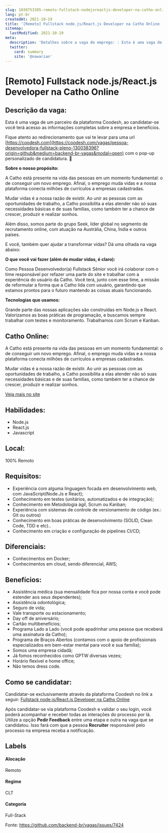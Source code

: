 ```yaml
---
slug: 1030753305-remoto-fullstack-nodejsreactjs-developer-na-catho-online
lang: pt-br
createdAt: 2021-10-19
title: '[Remoto] Fullstack node.js/React.js Developer na Catho Online - Vaga de Emprego'
sitemap:
  lastModified: 2021-10-19
meta:
  description: 'Detalhes sobre a vaga de emprego: : Esta é uma vaga de um parceiro da plataforma Coodesh, ao candidatar-se você terá acesso as informações completas sobre a empresa e benefícios.  Fique atento ao redirecionamento que vai te levar para uma url [https://coodesh.com](https://coodesh.com/vagas/pessoa-desenvolvedora-fullstack-pleno-130038396?origin=github&medium=backend-br-vagas&modal=open) com o pop-up personalizado de candidatura. 👋 <p><strong>Sobre o nosso propósito:</strong></p> <p>A Catho está presente na vida das pessoas em um momento fundamental: o de conseguir um novo emprego. Afinal, o emprego muda vidas e a nossa plataforma conecta milhões de currículos a empresas cadastradas.&nbsp;</p> <p>Mudar vidas é a nossa razão de existir. Ao unir as pessoas com as oportunidades de trabalho, a Catho possibilita a elas atender não só suas necessidades básicas e de suas famílias, como também ter a chance de crescer, produzir e realizar sonhos.&nbsp;</p> <p>Além disso, somos parte do grupo Seek, líder global no segmento de recrutamento online, com atuação na Austrália, China, Índia e outros países.&nbsp;</p> <p>E você, também quer ajudar a transformar vidas? Dá uma olhada na vaga abaixo:</p> <p><strong>O que você vai fazer (além de mudar vidas, é claro): </strong></p> <p>Como Pessoa Desenvolvedor(a) Fullstack Sênior você irá colaborar com o time responsável por refazer uma parte do site e trabalhar com a experiência do usuário da Catho. Você terá, junto com esse time, a missão de reformular a forma que a Catho lida com usuário, garantindo que estamos prontos para o futuro mantendo as coisas atuais funcionando.</p> <p><strong>Tecnologias que usamos:</strong></p> <p>Grande parte das nossas aplicações são construídas em Node.js e React. Valorizamos as boas práticas de programação, e buscamos sempre trabalhar com testes e monitoramento. Trabalhamos com Scrum e Kanban.&nbsp;</p>'
  twitter:
    card: summary
    site: '@nawarian'
---
```


# [Remoto] Fullstack node.js/React.js Developer na Catho Online

## Descrição da vaga: 
Esta é uma vaga de um parceiro da plataforma Coodesh, ao candidatar-se você terá acesso as informações completas sobre a empresa e benefícios.


Fique atento ao redirecionamento que vai te levar para uma url [https://coodesh.com](https://coodesh.com/vagas/pessoa-desenvolvedora-fullstack-pleno-130038396?origin=github&medium=backend-br-vagas&modal=open) com o pop-up personalizado de candidatura. 👋
<p><strong>Sobre o nosso propósito:</strong></p>
<p>A Catho está presente na vida das pessoas em um momento fundamental: o de conseguir um novo emprego. Afinal, o emprego muda vidas e a nossa plataforma conecta milhões de currículos a empresas cadastradas.&nbsp;</p>
<p>Mudar vidas é a nossa razão de existir. Ao unir as pessoas com as oportunidades de trabalho, a Catho possibilita a elas atender não só suas necessidades básicas e de suas famílias, como também ter a chance de crescer, produzir e realizar sonhos.&nbsp;</p>
<p>Além disso, somos parte do grupo Seek, líder global no segmento de recrutamento online, com atuação na Austrália, China, Índia e outros países.&nbsp;</p>
<p>E você, também quer ajudar a transformar vidas? Dá uma olhada na vaga abaixo:</p>
<p><strong>O que você vai fazer (além de mudar vidas, é claro): </strong></p>
<p>Como  Pessoa Desenvolvedor(a) Fullstack Sênior você irá colaborar com o time responsável por refazer uma parte do site e trabalhar com a experiência do usuário da Catho. Você terá, junto com esse time, a missão de reformular a forma que a Catho lida com usuário, garantindo que estamos prontos para o futuro mantendo as coisas atuais funcionando.</p>
<p><strong>Tecnologias que usamos:</strong></p>
<p>Grande parte das nossas aplicações são construídas  em  Node.js e React.  Valorizamos as boas práticas de programação, e buscamos sempre trabalhar com testes e monitoramento. Trabalhamos com Scrum e Kanban.&nbsp;</p>

## Catho Online: 
 <p>A Catho está presente na vida das pessoas em um momento fundamental: o de conseguir um novo emprego. Afinal, o emprego muda vidas e a nossa plataforma conecta milhões de currículos a empresas cadastradas.&nbsp;</p>
<p>Mudar vidas é a nossa razão de existir. Ao unir as pessoas com as oportunidades de trabalho, a Catho possibilita a elas atender não só suas necessidades básicas e de suas famílias, como também ter a chance de crescer, produzir e realizar sonhos.&nbsp;</p><a href='https://coodesh.com/empresas/catho-online'>Veja mais no site</a>

 ## Habilidades: 
 - Node.js 
- React.js 
- Javascript
## Local: 
 100% Remoto
## Requisitos: 
 - Experiência com alguma linguagem focada em desenvolvimento web, com  JavaScript(Node.Js e React); 
- Conhecimento em testes (unitários, automatizados e de integração); 
- Conhecimento em  Metodologia ágil, Scrum ou Kanban; 
- Experiência com sistemas de controle de versionamento de código (ex.: Git ou outros) 
- Conhecimento em boas práticas de desenvolvimento  (SOLID, Clean Code, TDD e etc).. 
- Conhecimento em criação e configuração de pipelines CI/CD;
## Diferenciais: 
 - Conhecimentos em Docker; 
- Conhecimentos em cloud, sendo diferencial, AWS;
## Benefícios: 
 - Assistência médica (sua mensalidade fica por nossa conta e você pode estender aos seus dependentes); 
- Assistência odontológica; 
- Seguro de vida; 
- Vale transporte ou estacionamento; 
- Day off de aniversário; 
- Cartão multibenefícios; 
- Programa Lado a Lado (você pode apadrinhar uma pessoa que receberá uma assinatura da Catho); 
- Programa de Braços Abertos (contamos com o apoio de profissionais especializados em bem-estar mental para você e sua família); 
- Somos uma empresa cidadã; 
- Já fomos reconhecidos como GPTW diversas vezes; 
- Horário flexível e home office; 
- Não temos dress code.
## Como se candidatar:
Candidatar-se exclusivamente através da plataforma Coodesh no link a seguir: [Fullstack node.js/React.js Developer na Catho Online](https://coodesh.com/vagas/pessoa-desenvolvedora-fullstack-pleno-130038396?origin=github&medium=backend-br-vagas&modal=open)


Após candidatar-se via plataforma Coodesh e validar o seu login, você poderá acompanhar e receber todas as interações do processo por lá. Utilize a opção **Pedir Feedback** entre uma etapa e outra na vaga que se candidatou. Isso fará com que a pessoa **Recruiter** responsável pelo processo na empresa receba a notificação.
## Labels
#### Alocação
Remoto
#### Regime
CLT
#### Categoria
Full-Stack

Fonte: https://github.com/backend-br/vagas/issues/7424